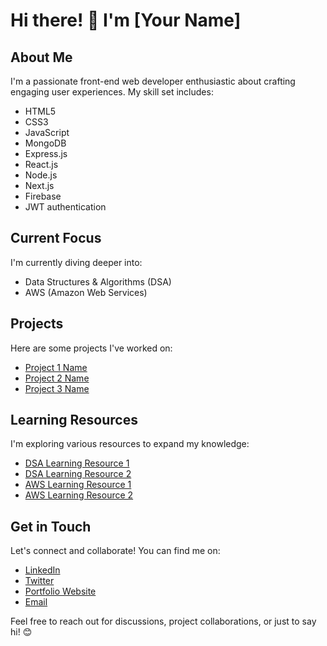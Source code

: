 # Hi there! 👋 I'm [Your Name]

## About Me
I'm a passionate front-end web developer enthusiastic about crafting engaging user experiences. My skill set includes:

- HTML5
- CSS3
- JavaScript
- MongoDB
- Express.js
- React.js
- Node.js
- Next.js
- Firebase
- JWT authentication

## Current Focus
I'm currently diving deeper into:

- Data Structures & Algorithms (DSA)
- AWS (Amazon Web Services)

## Projects
Here are some projects I've worked on:

- [Project 1 Name](Project_1_Link)
- [Project 2 Name](Project_2_Link)
- [Project 3 Name](Project_3_Link)

## Learning Resources
I'm exploring various resources to expand my knowledge:

- [DSA Learning Resource 1](Link_to_DSA_Resource_1)
- [DSA Learning Resource 2](Link_to_DSA_Resource_2)
- [AWS Learning Resource 1](Link_to_AWS_Resource_1)
- [AWS Learning Resource 2](Link_to_AWS_Resource_2)

## Get in Touch
Let's connect and collaborate! You can find me on:

- [LinkedIn](Your_LinkedIn_Profile)
- [Twitter](Your_Twitter_Profile)
- [Portfolio Website](Your_Portfolio_Website)
- [Email](Your_Email_Address)

Feel free to reach out for discussions, project collaborations, or just to say hi! 😊
